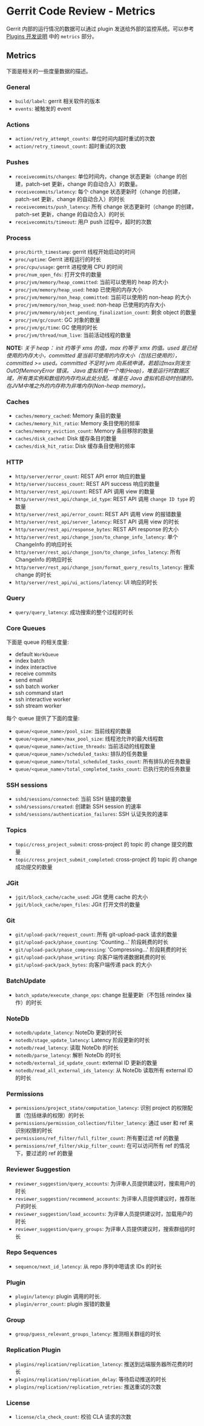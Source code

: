 # Gerrit Code Review - Metrics

Gerrit 内部的运行情况的数据可以通过 plugin 发送给外部的监控系统。可以参考 [Plugins 开发说明](dev-plugins.md) 中的 `metrics` 部分。

## Metrics

下面是相关的一些度量数据的描述。

### General

* `build/label`: gerrit 相关软件的版本
* `events`: 被触发的 event

### Actions

* `action/retry_attempt_counts`: 单位时间内超时重试的次数
* `action/retry_timeout_count`: 超时重试的次数

### Pushes

* `receivecommits/changes`: 单位时间内，change 状态更新（change 的创建，patch-set 更新，change 的自动合入）的数量。
* `receivecommits/latency`: 每个 change 状态更新时（change 的创建，patch-set 更新，change 的自动合入）的时长
* `receivecommits/push_latency`: 所有 change 状态更新时（change 的创建，patch-set 更新，change 的自动合入）的时长
* `receivecommits/timeout`: 用户 push 过程中，超时的次数

### Process

* `proc/birth_timestamp`: gerrit 线程开始启动的时间
* `proc/uptime`: Gerrit 进程运行的时长
* `proc/cpu/usage`: gerrit 进程使用 CPU 的时间
* `proc/num_open_fds`: 打开文件的数量
* `proc/jvm/memory/heap_committed`: 当前可以使用的 heap 的大小
* `proc/jvm/memory/heap_used`: heap 已使用的内存大小
* `proc/jvm/memory/non_heap_committed`: 当前可以使用的 non-heap 的大小
* `proc/jvm/memory/non_heap_used`: non-heap 已使用的内存大小
* `proc/jvm/memory/object_pending_finalization_count`: 剩余 object 的数量
* `proc/jvm/gc/count`: GC 对象的数量
* `proc/jvm/gc/time`: GC 使用的时长
* `proc/jvm/thread/num_live`: 当前活动线程的数量

**NOTE:**
*关于 heap：*
*init 约等于 xms 的值，max 约等于 xmx 的值。used 是已经使用的内存大小，committed 是当前可使用的内存大小（包括已使用的），committed >= used。committed 不足时 jvm 向系统申请，若超过max则发生 OutOfMemoryError 错误。*
*Java 虚拟机有一个堆(Heap)，堆是运行时数据区域，所有类实例和数组的内存均从此处分配。堆是在 Java 虚拟机启动时创建的。在JVM中堆之外的内存称为非堆内存(Non-heap memory)。*

### Caches

* `caches/memory_cached`: Memory 条目的数量
* `caches/memory_hit_ratio`: Memory 条目使用的频率
* `caches/memory_eviction_count`: Memory 条目移除的数量
* `caches/disk_cached`: Disk 缓存条目的数量
* `caches/disk_hit_ratio`: Disk 缓存条目使用的频率

### HTTP

* `http/server/error_count`: REST API error 响应的数量
* `http/server/success_count`: REST API success 响应的数量
* `http/server/rest_api/count`: REST API 调用 view 的数量
* `http/server/rest_api/change_id_type`: REST API 调用 `change ID type` 的数量
* `http/server/rest_api/error_count`: REST API 调用 view 的报错数量
* `http/server/rest_api/server_latency`: REST API 调用 view 的时长
* `http/server/rest_api/response_bytes`: REST API response 的大小
* `http/server/rest_api/change_json/to_change_info_latency`: 单个 ChangeInfo 的响应时长
* `http/server/rest_api/change_json/to_change_infos_latency`: 所有 ChangeInfo 的响应时长
* `http/server/rest_api/change_json/format_query_results_latency`: 搜索 change 的时长
* `http/server/rest_api/ui_actions/latency`: UI 响应的时长

### Query

* `query/query_latency`: 成功搜索的整个过程的时长

### Core Queues

下面是 queue 的相关度量:

* default `WorkQueue`
* index batch
* index interactive
* receive commits
* send email
* ssh batch worker
* ssh command start
* ssh interactive worker
* ssh stream worker

每个 queue 提供了下面的度量:

* `queue/<queue_name>/pool_size`: 当前线程的数量
* `queue/<queue_name>/max_pool_size`: 线程池允许的最大线程数
* `queue/<queue_name>/active_threads`: 当前活动的线程数量
* `queue/<queue_name>/scheduled_tasks`: 排队的任务数量
* `queue/<queue_name>/total_scheduled_tasks_count`: 所有排队的任务数量
* `queue/<queue_name>/total_completed_tasks_count`: 已执行完的任务数量

### SSH sessions

* `sshd/sessions/connected`: 当前 SSH 链接的数量
* `sshd/sessions/created`: 创建新 SSH session 的速率
* `sshd/sessions/authentication_failures`: SSH 认证失败的速率

### Topics

* `topic/cross_project_submit`: cross-project 的 topic 的 change 提交的数量
* `topic/cross_project_submit_completed`: cross-project 的 topic 的 change 成功提交的数量

### JGit

* `jgit/block_cache/cache_used`: JGit 使用 cache 的大小
* `jgit/block_cache/open_files`: JGit 打开文件的数量

### Git

* `git/upload-pack/request_count`: 所有 git-upload-pack 请求的数量
* `git/upload-pack/phase_counting`: 'Counting...' 阶段耗费的时长
* `git/upload-pack/phase_compressing`: 'Compressing...' 阶段耗费的时长
* `git/upload-pack/phase_writing`: 向客户端传递数据耗费的时长
* `git/upload-pack/pack_bytes`: 向客户端传递 pack 的大小

### BatchUpdate

* `batch_update/execute_change_ops`: change 批量更新（不包括 reindex 操作）的时长

### NoteDb

* `notedb/update_latency`: NoteDb 更新的时长
* `notedb/stage_update_latency`: Latency 阶段更新的时长
* `notedb/read_latency`: 读取 NoteDb 的时长
* `notedb/parse_latency`: 解析 NoteDb 的时长
* `notedb/external_id_update_count`: external ID 更新的数量
* `notedb/read_all_external_ids_latency`: 从 NoteDb 读取所有 external ID 的时长

### Permissions

* `permissions/project_state/computation_latency`: 识别 project 的权限配置（包括继承的权限）的时长
* `permissions/permission_collection/filter_latency`: 通过 user 和 ref 来识别权限的时长
* `permissions/ref_filter/full_filter_count`: 所有要过滤 ref 的数量
* `permissions/ref_filter/skip_filter_count`: 在可以访问所有 ref 的情况下，要过滤的 ref 的数量

### Reviewer Suggestion

* `reviewer_suggestion/query_accounts`: 为评审人员提供建议时，搜索用户的时长
* `reviewer_suggestion/recommend_accounts`: 为评审人员提供建议时，推荐账户的时长
* `reviewer_suggestion/load_accounts`: 为评审人员提供建议时，加载用户的时长
* `reviewer_suggestion/query_groups`: 为评审人员提供建议时，搜索群组的时长

### Repo Sequences

* `sequence/next_id_latency`: 从 repo 序列中嗯请求 IDs 的时长

### Plugin

* `plugin/latency`: plugin 调用的时长.
* `plugin/error_count`: plugin 报错的数量

### Group

* `group/guess_relevant_groups_latency`: 推测相关群组的时长

### Replication Plugin

* `plugins/replication/replication_latency`: 推送到远端服务器所花费的时长
* `plugins/replication/replication_delay`: 等待启动推送的时长
* `plugins/replication/replication_retries`: 推送重试的次数

### License

* `license/cla_check_count`: 校验 CLA 请求的次数

